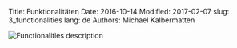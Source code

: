 Title: Funktionalitäten
Date: 2016-10-14
Modified: 2017-02-07
slug: 3_functionalities
lang: de
Authors: Michael Kalbermatten

![Functionalities description]({filename}/images/geomapfish_functions.png)